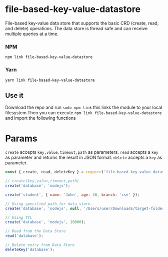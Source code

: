 # file-based-key-value-datastore

File-based key-value data store that supports the basic CRD (create, read, and delete) operations. The data store is thread safe and can receive multiple queries at a time.

### NPM
```
npm link file-based-key-value-datastore
```
### Yarn
```
yarn link file-based-key-value-datastore
```

## Use it
Download the repo and run `sudo npm link` this links the module to your local filesystem.Then you can execute `npm link file-based-key-value-datastore` and import the following functions

# Params
`create` accepts `key,value,timeout,path` as parameters.
`read` accepts a `key` as parameter and returns the result in JSON format.
`delete` accepts a `key` as parameter.

```js
const { create, read, deleteKey } = require('file-based-key-value-datastore');

// create(key,value,timeout,path)
create('database', 'nodejs'); 

create('student', { name: 'John', age: 30, branch: 'cse' });

// Using specified path for data store.
create('database', 'nodejs', null, '/Users/user/Downloads/target-folder');

// Using TTL
create('database', 'nodejs', 10000);

// Read from the Data Store
read('database');

// Delete entry from Data Store
deleteKey('database');
```
